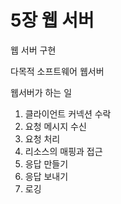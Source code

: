 # 5장 웹 서버

웹 서버 구현

다목적 소프트웨어 웹서버

웹서버가 하는 일

1. 클라이언트 커넥션 수락
2. 요청 메시지 수신
3. 요청 처리
4. 리소스의 매핑과 접근
5. 응답 만들기
6. 응답 보내기
7. 로깅